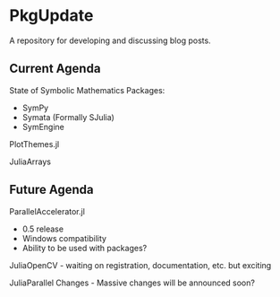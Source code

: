 # PkgUpdate

A repository for developing and discussing blog posts.

## Current Agenda

State of Symbolic Mathematics Packages:
- SymPy
- Symata (Formally SJulia)
- SymEngine

PlotThemes.jl

JuliaArrays

## Future Agenda

ParallelAccelerator.jl
- 0.5 release
- Windows compatibility
- Ability to be used with packages?

JuliaOpenCV - waiting on registration, documentation, etc. but exciting

JuliaParallel Changes - Massive changes will be announced soon?
